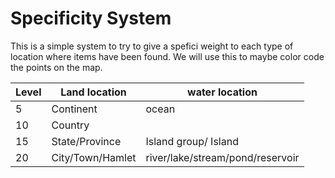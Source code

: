 # Specificity System


This is a simple system to try to give a spefici weight to each type of location where items have been found.
We will use this to maybe color code the points on the map.

|Level|Land location|water location|
|-----|----------|----------------|
|5	|Continent|		ocean|
|10	|Country|		
|15|	State/Province|	Island group/ Island|	sea gulf|
|20|	City/Town/Hamlet|		river/lake/stream/pond/reservoir|